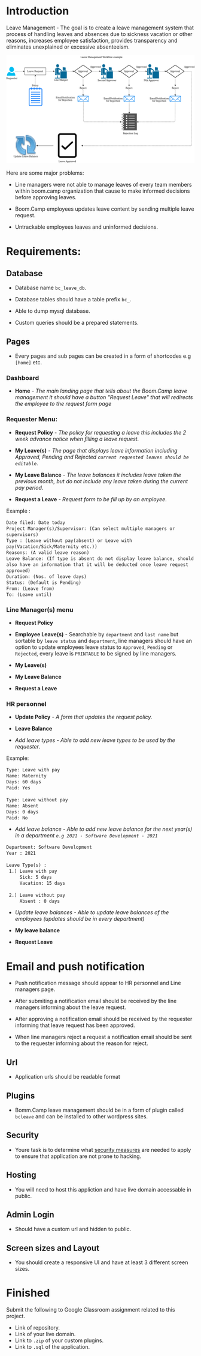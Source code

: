 # Introduction

Leave Management - The goal is to create a leave management system that process of handling leaves and absences due to sickness vacation or other reasons, increases employee satisfaction, provides transparency and eliminates unexplained or excessive absenteeism.

![leave.png](leave.png)

Here are some major problems:

* Line managers were not able to manage leaves of every team members within boom.camp organization that cause to make informed decisions before approving leaves.

* Boom.Camp employees updates leave content by sending multiple leave request. 

* Untrackable employees leaves and uninformed decisions.


# Requirements:

## Database

* Database name `bc_leave_db`.

* Database tables should have a table prefix `bc_`.

* Able to dump mysql database. 

* Custom queries should be a prepared statements.

## Pages

* Every pages and sub pages can be created in a form of shortcodes e.g `[home]` etc. 

### Dashboard

* **Home** *- The main landing page that tells about the Boom.Camp leave management it should have a button "Request Leave" that will redirects the employee to the request form page*


### Requester Menu:
	
* **Request Policy** *- The policy for requesting a leave this includes the 2 week advance notice when filling a leave request.*

* **My Leave(s)** *- The page that displays leave information including Approved, Pending and Rejected `current requested leaves should be editable`*.

* **My Leave Balance** *- The leave balances it includes leave taken the previous month, but do not include any leave taken during the current pay period*.

* **Request a Leave** *- Request form to be fill up by an employee*.

Example :

```
Date filed: Date today 
Project Manager(s)/Supervisor: (Can select multiple managers or supervisors)
Type : (Leave without pay(absent) or Leave with pay(Vacation/Sick/Maternity etc.))
Reasons: (A valid leave reason)
Leave Balance: (If type is absent do not display leave balance, should also have an information that it will be deducted once leave request approved)
Duration: (Nos. of leave days)
Status: (Default is Pending)
From: (Leave from)
To: (Leave until)
```

### Line Manager(s) menu

* **Request Policy**

* **Employee Leave(s)** - Searchable by `department` and `last name` but sortable by `leave status` and `department`, line managers should have an option to update employees leave status to `Approved`, `Pending` or `Rejected`, every leave is `PRINTABLE` to be signed by line managers.

* **My Leave(s)**

* **My Leave Balance** 	

* **Request a Leave**


### HR personnel

* **Update Policy** *- A form that updates the request policy.*

* **Leave Balance** 

* *Add leave types - Able to add new leave types to be used by the requester*.

Example: 

```
Type: Leave with pay
Name: Maternity
Days: 60 days
Paid: Yes

Type: Leave without pay
Name: Absent
Days: 0 days
Paid: No
```

* *Add leave balance - Able to add new leave balance for the next year(s) in a department `e.g 2021 - Software Development - 2021`*

```
Department: Software Development
Year : 2021

Leave Type(s) :
 1.) Leave with pay 
     Sick: 5 days
     Vacation: 15 days
     
 2.) Leave without pay
     Absent : 0 days
```

* *Update leave balances - Able to update leave balances of the employees (updates should be in every department)*
		
* **My leave balance** 	

* **Request Leave**

# Email and push notification

* Push notification message should appear to HR personnel and Line managers page.

* After submiting a notification email should be received by the line managers informing about the leave request.

* After approving a notification email should be received by the requester informing that leave request has been approved.

* When line managers reject a request a notification email should be sent to the requester informing about the reason for reject.


## Url

* Application urls should be readable format

## Plugins

* Bomm.Camp leave management should be in a form of plugin called `bcleave` and can be installed to other wordpress sites.

## Security

* Youre task is to determine what [security measures](https://secure.wphackedhelp.com/blog/wordpress-security-checklist-guide/) are needed to apply to ensure that application are not prone to hacking.

## Hosting

* You will need to host this appliction and have live domain accessable in public.

## Admin Login

* Should have a custom url and hidden to public.

## Screen sizes and Layout

* You should create a responsive UI and have at least 3 different screen sizes.

# Finished

Submit the following to Google Classroom assignment related to this project.

* Link of repository.
* Link of your live domain.
* Link to `.zip` of your custom plugins.
* Link to `.sql` of the application.

